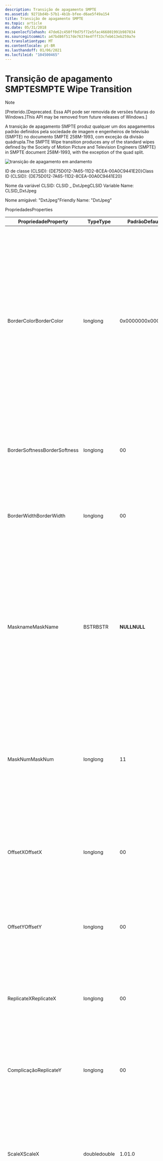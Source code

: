 ```yaml
---
description: Transição de apagamento SMPTE
ms.assetid: 9271bd4b-57b1-4b1b-bfee-d6ae5f49a154
title: Transição de apagamento SMPTE
ms.topic: article
ms.date: 05/31/2018
ms.openlocfilehash: 47de62c450ff0d75f72e5fac466801991b987834
ms.sourcegitcommit: a47bd86f517de76374e4fff33cfeb613eb259a7e
ms.translationtype: MT
ms.contentlocale: pt-BR
ms.lasthandoff: 01/06/2021
ms.locfileid: "104500465"
---
```

# <a name="smpte-wipe-transition"></a><span data-ttu-id="c54bd-103">Transição de apagamento SMPTE</span><span class="sxs-lookup"><span data-stu-id="c54bd-103">SMPTE Wipe Transition</span></span>

> [!Note]  
> <span data-ttu-id="c54bd-104">\[Preterido.</span><span class="sxs-lookup"><span data-stu-id="c54bd-104">\[Deprecated.</span></span> <span data-ttu-id="c54bd-105">Essa API pode ser removida de versões futuras do Windows.\]</span><span class="sxs-lookup"><span data-stu-id="c54bd-105">This API may be removed from future releases of Windows.\]</span></span>

 

<span data-ttu-id="c54bd-106">A transição de apagamento SMPTE produz qualquer um dos apagamentos padrão definidos pela sociedade de imagem e engenheiros de televisão (SMPTE) no documento SMPTE 258M-1993, com exceção da divisão quádrupla.</span><span class="sxs-lookup"><span data-stu-id="c54bd-106">The SMPTE Wipe transition produces any of the standard wipes defined by the Society of Motion Picture and Television Engineers (SMPTE) in SMPTE document 258M-1993, with the exception of the quad split.</span></span>

![transição de apagamento em andamento](images/trans-wipe.png)

<span data-ttu-id="c54bd-108">ID de classe (CLSID): {DE75D012-7A65-11D2-8CEA-00A0C9441E20}</span><span class="sxs-lookup"><span data-stu-id="c54bd-108">Class ID (CLSID): {DE75D012-7A65-11D2-8CEA-00A0C9441E20}</span></span>

<span data-ttu-id="c54bd-109">Nome da variável CLSID: CLSID \_ DxtJpeg</span><span class="sxs-lookup"><span data-stu-id="c54bd-109">CLSID Variable Name: CLSID\_DxtJpeg</span></span>

<span data-ttu-id="c54bd-110">Nome amigável: "DxtJpeg"</span><span class="sxs-lookup"><span data-stu-id="c54bd-110">Friendly Name: "DxtJpeg"</span></span>

<span data-ttu-id="c54bd-111">Propriedades</span><span class="sxs-lookup"><span data-stu-id="c54bd-111">Properties</span></span>



| <span data-ttu-id="c54bd-112">Propriedade</span><span class="sxs-lookup"><span data-stu-id="c54bd-112">Property</span></span>       | <span data-ttu-id="c54bd-113">Type</span><span class="sxs-lookup"><span data-stu-id="c54bd-113">Type</span></span>   | <span data-ttu-id="c54bd-114">Padrão</span><span class="sxs-lookup"><span data-stu-id="c54bd-114">Default</span></span>  | <span data-ttu-id="c54bd-115">Descrição</span><span class="sxs-lookup"><span data-stu-id="c54bd-115">Description</span></span>                                                                                                                                                                                                                                                                                                      |
|----------------|--------|----------|------------------------------------------------------------------------------------------------------------------------------------------------------------------------------------------------------------------------------------------------------------------------------------------------------------------|
| <span data-ttu-id="c54bd-116">BorderColor</span><span class="sxs-lookup"><span data-stu-id="c54bd-116">BorderColor</span></span>    | <span data-ttu-id="c54bd-117">long</span><span class="sxs-lookup"><span data-stu-id="c54bd-117">long</span></span>   | <span data-ttu-id="c54bd-118">0x000000</span><span class="sxs-lookup"><span data-stu-id="c54bd-118">0x000000</span></span> | <span data-ttu-id="c54bd-119">Cor da borda ao contrário das bordas do padrão de apagamento.</span><span class="sxs-lookup"><span data-stu-id="c54bd-119">Color of the border around the edges of the wipe pattern.</span></span> <span data-ttu-id="c54bd-120">O valor desse atributo é um número hexadecimal com o formato 0x *RRGGBB*, em que *RR* é o valor vermelho, *gg* é o valor verde e *BB* é o valor azul.</span><span class="sxs-lookup"><span data-stu-id="c54bd-120">The value of this attribute is a hexadecimal number with the format 0x *RRGGBB*, where *RR* is the red value, *GG* is the green value, and *BB* is the blue value.</span></span> <span data-ttu-id="c54bd-121">(Portanto, vermelho puro, verde e azul são 0xFF000, 0x00FF00 e 0x0000FF, respectivamente.)</span><span class="sxs-lookup"><span data-stu-id="c54bd-121">(Thus, pure red, green, and blue are 0xFF000, 0x00FF00, and 0x0000FF, respectively.)</span></span> |
| <span data-ttu-id="c54bd-122">BorderSoftness</span><span class="sxs-lookup"><span data-stu-id="c54bd-122">BorderSoftness</span></span> | <span data-ttu-id="c54bd-123">long</span><span class="sxs-lookup"><span data-stu-id="c54bd-123">long</span></span>   | <span data-ttu-id="c54bd-124">0</span><span class="sxs-lookup"><span data-stu-id="c54bd-124">0</span></span>        | <span data-ttu-id="c54bd-125">Largura da região borrada ao contrário das bordas do padrão de apagamento.</span><span class="sxs-lookup"><span data-stu-id="c54bd-125">Width of the blurry region around the edges of the wipe pattern.</span></span> <span data-ttu-id="c54bd-126">Especifique zero para nenhuma região borrada.</span><span class="sxs-lookup"><span data-stu-id="c54bd-126">Specify zero for no blurry region.</span></span>                                                                                                                                                                                                              |
| <span data-ttu-id="c54bd-127">BorderWidth</span><span class="sxs-lookup"><span data-stu-id="c54bd-127">BorderWidth</span></span>    | <span data-ttu-id="c54bd-128">long</span><span class="sxs-lookup"><span data-stu-id="c54bd-128">long</span></span>   | <span data-ttu-id="c54bd-129">0</span><span class="sxs-lookup"><span data-stu-id="c54bd-129">0</span></span>        | <span data-ttu-id="c54bd-130">Largura da borda sólida ao longo das bordas do padrão de apagamento.</span><span class="sxs-lookup"><span data-stu-id="c54bd-130">Width of the solid border along the edges of the wipe pattern.</span></span> <span data-ttu-id="c54bd-131">Especifique zero para nenhuma borda.</span><span class="sxs-lookup"><span data-stu-id="c54bd-131">Specify zero for no border.</span></span>                                                                                                                                                                                                                       |
| <span data-ttu-id="c54bd-132">Maskname</span><span class="sxs-lookup"><span data-stu-id="c54bd-132">MaskName</span></span>       | <span data-ttu-id="c54bd-133">BSTR</span><span class="sxs-lookup"><span data-stu-id="c54bd-133">BSTR</span></span>   | <span data-ttu-id="c54bd-134">**NULL**</span><span class="sxs-lookup"><span data-stu-id="c54bd-134">**NULL**</span></span> | <span data-ttu-id="c54bd-135">Se não for **NULL**, especifica o nome de um arquivo JPEG a ser usado como a máscara de apagamento em vez de um apagamento interno padrão.</span><span class="sxs-lookup"><span data-stu-id="c54bd-135">If not **NULL**, specifies the name of a JPEG file to use as the wipe mask instead of a standard, built-in wipe.</span></span> <span data-ttu-id="c54bd-136">O arquivo deve conter um gradiente monocromático de 8 bits por pixel.</span><span class="sxs-lookup"><span data-stu-id="c54bd-136">The file must contain a monochrome, 8-bits-per-pixel gradient.</span></span> <span data-ttu-id="c54bd-137">O gradiente é usado como uma máscara para definir a progressão do apagamento.</span><span class="sxs-lookup"><span data-stu-id="c54bd-137">The gradient is used as a mask to define the wipe's progression.</span></span>                                                                 |
| <span data-ttu-id="c54bd-138">MaskNum</span><span class="sxs-lookup"><span data-stu-id="c54bd-138">MaskNum</span></span>        | <span data-ttu-id="c54bd-139">long</span><span class="sxs-lookup"><span data-stu-id="c54bd-139">long</span></span>   | <span data-ttu-id="c54bd-140">1</span><span class="sxs-lookup"><span data-stu-id="c54bd-140">1</span></span>        | <span data-ttu-id="c54bd-141">Código de apagamento Standard SMPTE que especifica o estilo de apagamento a ser usado.</span><span class="sxs-lookup"><span data-stu-id="c54bd-141">Standard SMPTE wipe code specifying the style of wipe to use.</span></span> <span data-ttu-id="c54bd-142">Para obter uma lista de códigos de apagamento e seus esquemáticos associados, consulte o documento SMPTE 258M-1993.</span><span class="sxs-lookup"><span data-stu-id="c54bd-142">For a list of wipe codes and their associated schematics, see SMPTE document 258M-1993.</span></span>                                                                                                                                                            |
| <span data-ttu-id="c54bd-143">OffsetX</span><span class="sxs-lookup"><span data-stu-id="c54bd-143">OffsetX</span></span>        | <span data-ttu-id="c54bd-144">long</span><span class="sxs-lookup"><span data-stu-id="c54bd-144">long</span></span>   | <span data-ttu-id="c54bd-145">0</span><span class="sxs-lookup"><span data-stu-id="c54bd-145">0</span></span>        | <span data-ttu-id="c54bd-146">Deslocamento horizontal da origem do apagamento a partir do centro da imagem.</span><span class="sxs-lookup"><span data-stu-id="c54bd-146">Horizontal offset of the wipe origin from the center of the image.</span></span> <span data-ttu-id="c54bd-147">Válido somente para os valores de **MaskNum** de 101 a 131.</span><span class="sxs-lookup"><span data-stu-id="c54bd-147">Valid only for values of **MaskNum** from 101 to 131.</span></span>                                                                                                                                                                                         |
| <span data-ttu-id="c54bd-148">OffsetY</span><span class="sxs-lookup"><span data-stu-id="c54bd-148">OffsetY</span></span>        | <span data-ttu-id="c54bd-149">long</span><span class="sxs-lookup"><span data-stu-id="c54bd-149">long</span></span>   | <span data-ttu-id="c54bd-150">0</span><span class="sxs-lookup"><span data-stu-id="c54bd-150">0</span></span>        | <span data-ttu-id="c54bd-151">Verical o deslocamento da origem do apagamento do centro da imagem.</span><span class="sxs-lookup"><span data-stu-id="c54bd-151">Verical offset of the wipe origin from the center of the image.</span></span> <span data-ttu-id="c54bd-152">Válido somente para os valores de **MaskNum** de 101 a 131.</span><span class="sxs-lookup"><span data-stu-id="c54bd-152">Valid only for values of **MaskNum** from 101 to 131.</span></span>                                                                                                                                                                                            |
| <span data-ttu-id="c54bd-153">ReplicateX</span><span class="sxs-lookup"><span data-stu-id="c54bd-153">ReplicateX</span></span>     | <span data-ttu-id="c54bd-154">long</span><span class="sxs-lookup"><span data-stu-id="c54bd-154">long</span></span>   | <span data-ttu-id="c54bd-155">0</span><span class="sxs-lookup"><span data-stu-id="c54bd-155">0</span></span>        | <span data-ttu-id="c54bd-156">Número de vezes para replicar o padrão de apagamento horizontalmente.</span><span class="sxs-lookup"><span data-stu-id="c54bd-156">Number of times to replicate the wipe pattern horizontally.</span></span> <span data-ttu-id="c54bd-157">Válido somente para os valores de **MaskNum** de 101 a 131.</span><span class="sxs-lookup"><span data-stu-id="c54bd-157">Valid only for values of **MaskNum** from 101 to 131.</span></span>                                                                                                                                                                                                |
| <span data-ttu-id="c54bd-158">Complicação</span><span class="sxs-lookup"><span data-stu-id="c54bd-158">ReplicateY</span></span>     | <span data-ttu-id="c54bd-159">long</span><span class="sxs-lookup"><span data-stu-id="c54bd-159">long</span></span>   | <span data-ttu-id="c54bd-160">0</span><span class="sxs-lookup"><span data-stu-id="c54bd-160">0</span></span>        | <span data-ttu-id="c54bd-161">Número de vezes para replicar o padrão de apagamento verticalmente.</span><span class="sxs-lookup"><span data-stu-id="c54bd-161">Number of times to replicate the wipe pattern vertically.</span></span> <span data-ttu-id="c54bd-162">Válido somente para os valores de **MaskNum** de 101 a 131.</span><span class="sxs-lookup"><span data-stu-id="c54bd-162">Valid only for values of **MaskNum** from 101 to 131.</span></span>                                                                                                                                                                                                  |
| <span data-ttu-id="c54bd-163">ScaleX</span><span class="sxs-lookup"><span data-stu-id="c54bd-163">ScaleX</span></span>         | <span data-ttu-id="c54bd-164">double</span><span class="sxs-lookup"><span data-stu-id="c54bd-164">double</span></span> | <span data-ttu-id="c54bd-165">1.0</span><span class="sxs-lookup"><span data-stu-id="c54bd-165">1.0</span></span>      | <span data-ttu-id="c54bd-166">Valor pelo qual estender o apagamento horizontalmente, como uma porcentagem da definição de apagamento original.</span><span class="sxs-lookup"><span data-stu-id="c54bd-166">Amount by which to stretch the wipe horizontally, as a percentage of the original wipe definition.</span></span> <span data-ttu-id="c54bd-167">Válido somente para os valores de **MaskNum** de 101 a 131.</span><span class="sxs-lookup"><span data-stu-id="c54bd-167">Valid only for values of **MaskNum** from 101 to 131.</span></span>                                                                                                                                                         |
| <span data-ttu-id="c54bd-168">ScaleY</span><span class="sxs-lookup"><span data-stu-id="c54bd-168">ScaleY</span></span>         | <span data-ttu-id="c54bd-169">double</span><span class="sxs-lookup"><span data-stu-id="c54bd-169">double</span></span> | <span data-ttu-id="c54bd-170">1.0</span><span class="sxs-lookup"><span data-stu-id="c54bd-170">1.0</span></span>      | <span data-ttu-id="c54bd-171">Valor pelo qual estender o apagamento verticalmente, como uma porcentagem da definição de apagamento original.</span><span class="sxs-lookup"><span data-stu-id="c54bd-171">Amount by which to stretch the wipe vertically, as a percentage of the original wipe definition.</span></span> <span data-ttu-id="c54bd-172">Válido somente para os valores de **MaskNum** de 101 a 131.</span><span class="sxs-lookup"><span data-stu-id="c54bd-172">Valid only for values of **MaskNum** from 101 to 131.</span></span>                                                                                                                                                           |



 

## <a name="remarks"></a><span data-ttu-id="c54bd-173">Comentários</span><span class="sxs-lookup"><span data-stu-id="c54bd-173">Remarks</span></span>

<span data-ttu-id="c54bd-174">Essa transição dá suporte aos seguintes apagamentos padrão do SMPTE:</span><span class="sxs-lookup"><span data-stu-id="c54bd-174">This transition supports the following standard SMPTE wipes:</span></span>



| <span data-ttu-id="c54bd-175">Número</span><span class="sxs-lookup"><span data-stu-id="c54bd-175">Number</span></span> | <span data-ttu-id="c54bd-176">Descrição</span><span class="sxs-lookup"><span data-stu-id="c54bd-176">Description</span></span>                   | <span data-ttu-id="c54bd-177">Número</span><span class="sxs-lookup"><span data-stu-id="c54bd-177">Number</span></span> | <span data-ttu-id="c54bd-178">Descrição</span><span class="sxs-lookup"><span data-stu-id="c54bd-178">Description</span></span>                                 |
|--------|-------------------------------|--------|---------------------------------------------|
| <span data-ttu-id="c54bd-179">1</span><span class="sxs-lookup"><span data-stu-id="c54bd-179">1</span></span>      | <span data-ttu-id="c54bd-180">Horizontal</span><span class="sxs-lookup"><span data-stu-id="c54bd-180">Horizontal</span></span>                    | <span data-ttu-id="c54bd-181">211</span><span class="sxs-lookup"><span data-stu-id="c54bd-181">211</span></span>    | <span data-ttu-id="c54bd-182">Radial, esquerda para a direita, superior</span><span class="sxs-lookup"><span data-stu-id="c54bd-182">Radial, left-right, top</span></span>                     |
| <span data-ttu-id="c54bd-183">2</span><span class="sxs-lookup"><span data-stu-id="c54bd-183">2</span></span>      | <span data-ttu-id="c54bd-184">Vertical</span><span class="sxs-lookup"><span data-stu-id="c54bd-184">Vertical</span></span>                      | <span data-ttu-id="c54bd-185">212</span><span class="sxs-lookup"><span data-stu-id="c54bd-185">212</span></span>    | <span data-ttu-id="c54bd-186">Radial, para cima para baixo, para a direita</span><span class="sxs-lookup"><span data-stu-id="c54bd-186">Radial, up-down, right</span></span>                      |
| <span data-ttu-id="c54bd-187">3</span><span class="sxs-lookup"><span data-stu-id="c54bd-187">3</span></span>      | <span data-ttu-id="c54bd-188">Superior esquerdo</span><span class="sxs-lookup"><span data-stu-id="c54bd-188">Upper left</span></span>                    | <span data-ttu-id="c54bd-189">213</span><span class="sxs-lookup"><span data-stu-id="c54bd-189">213</span></span>    | <span data-ttu-id="c54bd-190">Radial, da esquerda para a direita, de cima para baixo</span><span class="sxs-lookup"><span data-stu-id="c54bd-190">Radial, left-right, top-bottom</span></span>              |
| <span data-ttu-id="c54bd-191">4</span><span class="sxs-lookup"><span data-stu-id="c54bd-191">4</span></span>      | <span data-ttu-id="c54bd-192">Superior direito</span><span class="sxs-lookup"><span data-stu-id="c54bd-192">Upper right</span></span>                   | <span data-ttu-id="c54bd-193">214</span><span class="sxs-lookup"><span data-stu-id="c54bd-193">214</span></span>    | <span data-ttu-id="c54bd-194">Radial, para cima para baixo, da esquerda para a direita</span><span class="sxs-lookup"><span data-stu-id="c54bd-194">Radial, up-down, left-right</span></span>                 |
| <span data-ttu-id="c54bd-195">5</span><span class="sxs-lookup"><span data-stu-id="c54bd-195">5</span></span>      | <span data-ttu-id="c54bd-196">Inferior direito</span><span class="sxs-lookup"><span data-stu-id="c54bd-196">Lower right</span></span>                   | <span data-ttu-id="c54bd-197">221</span><span class="sxs-lookup"><span data-stu-id="c54bd-197">221</span></span>    | <span data-ttu-id="c54bd-198">Radial, superior</span><span class="sxs-lookup"><span data-stu-id="c54bd-198">Radial, top</span></span>                                 |
| <span data-ttu-id="c54bd-199">6</span><span class="sxs-lookup"><span data-stu-id="c54bd-199">6</span></span>      | <span data-ttu-id="c54bd-200">Inferior esquerdo</span><span class="sxs-lookup"><span data-stu-id="c54bd-200">Lower left</span></span>                    | <span data-ttu-id="c54bd-201">222</span><span class="sxs-lookup"><span data-stu-id="c54bd-201">222</span></span>    | <span data-ttu-id="c54bd-202">Radial, direita</span><span class="sxs-lookup"><span data-stu-id="c54bd-202">Radial, right</span></span>                               |
| <span data-ttu-id="c54bd-203">7</span><span class="sxs-lookup"><span data-stu-id="c54bd-203">7</span></span>      | <span data-ttu-id="c54bd-204">Quatro cantos</span><span class="sxs-lookup"><span data-stu-id="c54bd-204">Four corners</span></span>                  | <span data-ttu-id="c54bd-205">223</span><span class="sxs-lookup"><span data-stu-id="c54bd-205">223</span></span>    | <span data-ttu-id="c54bd-206">Radial, inferior</span><span class="sxs-lookup"><span data-stu-id="c54bd-206">Radial, bottom</span></span>                              |
| <span data-ttu-id="c54bd-207">8</span><span class="sxs-lookup"><span data-stu-id="c54bd-207">8</span></span>      | <span data-ttu-id="c54bd-208">Quatro quadrados</span><span class="sxs-lookup"><span data-stu-id="c54bd-208">Four squares</span></span>                  | <span data-ttu-id="c54bd-209">224</span><span class="sxs-lookup"><span data-stu-id="c54bd-209">224</span></span>    | <span data-ttu-id="c54bd-210">Radial, esquerda</span><span class="sxs-lookup"><span data-stu-id="c54bd-210">Radial, left</span></span>                                |
| <span data-ttu-id="c54bd-211">21</span><span class="sxs-lookup"><span data-stu-id="c54bd-211">21</span></span>     | <span data-ttu-id="c54bd-212">Portas Barn, vertical</span><span class="sxs-lookup"><span data-stu-id="c54bd-212">Barn doors, vertical</span></span>          | <span data-ttu-id="c54bd-213">225</span><span class="sxs-lookup"><span data-stu-id="c54bd-213">225</span></span>    | <span data-ttu-id="c54bd-214">Radial, sentido horário superior, sentido horário inferior</span><span class="sxs-lookup"><span data-stu-id="c54bd-214">Radial, top clockwise, bottom clockwise</span></span>     |
| <span data-ttu-id="c54bd-215">22</span><span class="sxs-lookup"><span data-stu-id="c54bd-215">22</span></span>     | <span data-ttu-id="c54bd-216">Portas Barn, horizontal</span><span class="sxs-lookup"><span data-stu-id="c54bd-216">Barn doors, horizontal</span></span>        | <span data-ttu-id="c54bd-217">226</span><span class="sxs-lookup"><span data-stu-id="c54bd-217">226</span></span>    | <span data-ttu-id="c54bd-218">Radial, esquerda e direita, sentido horário direito</span><span class="sxs-lookup"><span data-stu-id="c54bd-218">Radial, left clockwise, right clockwise</span></span>     |
| <span data-ttu-id="c54bd-219">23</span><span class="sxs-lookup"><span data-stu-id="c54bd-219">23</span></span>     | <span data-ttu-id="c54bd-220">Superior central</span><span class="sxs-lookup"><span data-stu-id="c54bd-220">Top center</span></span>                    | <span data-ttu-id="c54bd-221">227</span><span class="sxs-lookup"><span data-stu-id="c54bd-221">227</span></span>    | <span data-ttu-id="c54bd-222">Radial, no sentido horário superior, no sentido inferior</span><span class="sxs-lookup"><span data-stu-id="c54bd-222">Radial, top clockwise, bottom anticlockwise</span></span> |
| <span data-ttu-id="c54bd-223">24</span><span class="sxs-lookup"><span data-stu-id="c54bd-223">24</span></span>     | <span data-ttu-id="c54bd-224">Centro direito</span><span class="sxs-lookup"><span data-stu-id="c54bd-224">Right center</span></span>                  | <span data-ttu-id="c54bd-225">228</span><span class="sxs-lookup"><span data-stu-id="c54bd-225">228</span></span>    | <span data-ttu-id="c54bd-226">Radial, à esquerda no sentido horário, à direita</span><span class="sxs-lookup"><span data-stu-id="c54bd-226">Radial, left clockwise, right anticlockwise</span></span> |
| <span data-ttu-id="c54bd-227">25</span><span class="sxs-lookup"><span data-stu-id="c54bd-227">25</span></span>     | <span data-ttu-id="c54bd-228">Inferior central</span><span class="sxs-lookup"><span data-stu-id="c54bd-228">Bottom center</span></span>                 | <span data-ttu-id="c54bd-229">231</span><span class="sxs-lookup"><span data-stu-id="c54bd-229">231</span></span>    | <span data-ttu-id="c54bd-230">Radial, divisão superior</span><span class="sxs-lookup"><span data-stu-id="c54bd-230">Radial, top split</span></span>                           |
| <span data-ttu-id="c54bd-231">26</span><span class="sxs-lookup"><span data-stu-id="c54bd-231">26</span></span>     | <span data-ttu-id="c54bd-232">Centro esquerdo</span><span class="sxs-lookup"><span data-stu-id="c54bd-232">Left center</span></span>                   | <span data-ttu-id="c54bd-233">232</span><span class="sxs-lookup"><span data-stu-id="c54bd-233">232</span></span>    | <span data-ttu-id="c54bd-234">Radial, divisão à direita</span><span class="sxs-lookup"><span data-stu-id="c54bd-234">Radial, right split</span></span>                         |
| <span data-ttu-id="c54bd-235">41</span><span class="sxs-lookup"><span data-stu-id="c54bd-235">41</span></span>     | <span data-ttu-id="c54bd-236">Diagonal, NW para SE</span><span class="sxs-lookup"><span data-stu-id="c54bd-236">Diagonal, NW to SE</span></span>            | <span data-ttu-id="c54bd-237">233</span><span class="sxs-lookup"><span data-stu-id="c54bd-237">233</span></span>    | <span data-ttu-id="c54bd-238">Radial, divisão inferior</span><span class="sxs-lookup"><span data-stu-id="c54bd-238">Radial, bottom split</span></span>                        |
| <span data-ttu-id="c54bd-239">42</span><span class="sxs-lookup"><span data-stu-id="c54bd-239">42</span></span>     | <span data-ttu-id="c54bd-240">Diagonal, NE a SW</span><span class="sxs-lookup"><span data-stu-id="c54bd-240">Diagonal, NE to SW</span></span>            | <span data-ttu-id="c54bd-241">234</span><span class="sxs-lookup"><span data-stu-id="c54bd-241">234</span></span>    | <span data-ttu-id="c54bd-242">Radial, divisão à esquerda</span><span class="sxs-lookup"><span data-stu-id="c54bd-242">Radial, left split</span></span>                          |
| <span data-ttu-id="c54bd-243">43</span><span class="sxs-lookup"><span data-stu-id="c54bd-243">43</span></span>     | <span data-ttu-id="c54bd-244">Triângulos, superior/inferior</span><span class="sxs-lookup"><span data-stu-id="c54bd-244">Triangles, top/bottom</span></span>         | <span data-ttu-id="c54bd-245">235</span><span class="sxs-lookup"><span data-stu-id="c54bd-245">235</span></span>    | <span data-ttu-id="c54bd-246">Radial, divisão de cima para baixo</span><span class="sxs-lookup"><span data-stu-id="c54bd-246">Radial, top-bottom split</span></span>                    |
| <span data-ttu-id="c54bd-247">44</span><span class="sxs-lookup"><span data-stu-id="c54bd-247">44</span></span>     | <span data-ttu-id="c54bd-248">Triângulos, esquerda/direita</span><span class="sxs-lookup"><span data-stu-id="c54bd-248">Triangles, left/right</span></span>         | <span data-ttu-id="c54bd-249">236</span><span class="sxs-lookup"><span data-stu-id="c54bd-249">236</span></span>    | <span data-ttu-id="c54bd-250">Radial, divisão da esquerda para a direita</span><span class="sxs-lookup"><span data-stu-id="c54bd-250">Radial, left-right split</span></span>                    |
| <span data-ttu-id="c54bd-251">45</span><span class="sxs-lookup"><span data-stu-id="c54bd-251">45</span></span>     | <span data-ttu-id="c54bd-252">Faixa diagonal, SW para NE</span><span class="sxs-lookup"><span data-stu-id="c54bd-252">Diagonal stripe, SW to NE</span></span>     | <span data-ttu-id="c54bd-253">241</span><span class="sxs-lookup"><span data-stu-id="c54bd-253">241</span></span>    | <span data-ttu-id="c54bd-254">Radial, canto superior esquerdo</span><span class="sxs-lookup"><span data-stu-id="c54bd-254">Radial, top-left corner</span></span>                     |
| <span data-ttu-id="c54bd-255">46</span><span class="sxs-lookup"><span data-stu-id="c54bd-255">46</span></span>     | <span data-ttu-id="c54bd-256">Faixa diagonal, NW para SE</span><span class="sxs-lookup"><span data-stu-id="c54bd-256">Diagonal stripe, NW to SE</span></span>     | <span data-ttu-id="c54bd-257">242</span><span class="sxs-lookup"><span data-stu-id="c54bd-257">242</span></span>    | <span data-ttu-id="c54bd-258">Radial, canto inferior esquerdo</span><span class="sxs-lookup"><span data-stu-id="c54bd-258">Radial, bottom-left corner</span></span>                  |
| <span data-ttu-id="c54bd-259">47</span><span class="sxs-lookup"><span data-stu-id="c54bd-259">47</span></span>     | <span data-ttu-id="c54bd-260">Cross</span><span class="sxs-lookup"><span data-stu-id="c54bd-260">Cross</span></span>                         | <span data-ttu-id="c54bd-261">243</span><span class="sxs-lookup"><span data-stu-id="c54bd-261">243</span></span>    | <span data-ttu-id="c54bd-262">Radial, canto inferior direito</span><span class="sxs-lookup"><span data-stu-id="c54bd-262">Radial, bottom-right corner</span></span>                 |
| <span data-ttu-id="c54bd-263">48</span><span class="sxs-lookup"><span data-stu-id="c54bd-263">48</span></span>     | <span data-ttu-id="c54bd-264">Caixa de losango</span><span class="sxs-lookup"><span data-stu-id="c54bd-264">Diamond Box</span></span>                   | <span data-ttu-id="c54bd-265">244</span><span class="sxs-lookup"><span data-stu-id="c54bd-265">244</span></span>    | <span data-ttu-id="c54bd-266">Radial, canto superior direito</span><span class="sxs-lookup"><span data-stu-id="c54bd-266">Radial, top-right corner</span></span>                    |
| <span data-ttu-id="c54bd-267">61</span><span class="sxs-lookup"><span data-stu-id="c54bd-267">61</span></span>     | <span data-ttu-id="c54bd-268">Fatia, superior</span><span class="sxs-lookup"><span data-stu-id="c54bd-268">Wedge, top</span></span>                    | <span data-ttu-id="c54bd-269">245</span><span class="sxs-lookup"><span data-stu-id="c54bd-269">245</span></span>    | <span data-ttu-id="c54bd-270">Radial, superior esquerda, inferior direita</span><span class="sxs-lookup"><span data-stu-id="c54bd-270">Radial, top-left, bottom-right</span></span>              |
| <span data-ttu-id="c54bd-271">62</span><span class="sxs-lookup"><span data-stu-id="c54bd-271">62</span></span>     | <span data-ttu-id="c54bd-272">Fatiar, direita</span><span class="sxs-lookup"><span data-stu-id="c54bd-272">Wedge, right</span></span>                  | <span data-ttu-id="c54bd-273">246</span><span class="sxs-lookup"><span data-stu-id="c54bd-273">246</span></span>    | <span data-ttu-id="c54bd-274">Radial, inferior esquerda, superior direita</span><span class="sxs-lookup"><span data-stu-id="c54bd-274">Radial, bottom-left, top-right</span></span>              |
| <span data-ttu-id="c54bd-275">63</span><span class="sxs-lookup"><span data-stu-id="c54bd-275">63</span></span>     | <span data-ttu-id="c54bd-276">Fatia, inferior</span><span class="sxs-lookup"><span data-stu-id="c54bd-276">Wedge, bottom</span></span>                 | <span data-ttu-id="c54bd-277">251</span><span class="sxs-lookup"><span data-stu-id="c54bd-277">251</span></span>    | <span data-ttu-id="c54bd-278">Centro-radial, superior</span><span class="sxs-lookup"><span data-stu-id="c54bd-278">Center radial, top</span></span>                          |
| <span data-ttu-id="c54bd-279">64</span><span class="sxs-lookup"><span data-stu-id="c54bd-279">64</span></span>     | <span data-ttu-id="c54bd-280">Fatiar à esquerda</span><span class="sxs-lookup"><span data-stu-id="c54bd-280">Wedge, left</span></span>                   | <span data-ttu-id="c54bd-281">252</span><span class="sxs-lookup"><span data-stu-id="c54bd-281">252</span></span>    | <span data-ttu-id="c54bd-282">Centro-radial, esquerda</span><span class="sxs-lookup"><span data-stu-id="c54bd-282">Center radial, left</span></span>                         |
| <span data-ttu-id="c54bd-283">65</span><span class="sxs-lookup"><span data-stu-id="c54bd-283">65</span></span>     | <span data-ttu-id="c54bd-284">V</span><span class="sxs-lookup"><span data-stu-id="c54bd-284">V</span></span>                             | <span data-ttu-id="c54bd-285">253</span><span class="sxs-lookup"><span data-stu-id="c54bd-285">253</span></span>    | <span data-ttu-id="c54bd-286">Centro-radial, inferior</span><span class="sxs-lookup"><span data-stu-id="c54bd-286">Center radial, bottom</span></span>                       |
| <span data-ttu-id="c54bd-287">66</span><span class="sxs-lookup"><span data-stu-id="c54bd-287">66</span></span>     | <span data-ttu-id="c54bd-288">V, direita</span><span class="sxs-lookup"><span data-stu-id="c54bd-288">V, right</span></span>                      | <span data-ttu-id="c54bd-289">254</span><span class="sxs-lookup"><span data-stu-id="c54bd-289">254</span></span>    | <span data-ttu-id="c54bd-290">Centro-radial, direita</span><span class="sxs-lookup"><span data-stu-id="c54bd-290">Center radial, right</span></span>                        |
| <span data-ttu-id="c54bd-291">67</span><span class="sxs-lookup"><span data-stu-id="c54bd-291">67</span></span>     | <span data-ttu-id="c54bd-292">V, invertido</span><span class="sxs-lookup"><span data-stu-id="c54bd-292">V, inverted</span></span>                   | <span data-ttu-id="c54bd-293">261</span><span class="sxs-lookup"><span data-stu-id="c54bd-293">261</span></span>    | <span data-ttu-id="c54bd-294">Box radial, direita</span><span class="sxs-lookup"><span data-stu-id="c54bd-294">Box radial, right</span></span>                           |
| <span data-ttu-id="c54bd-295">68</span><span class="sxs-lookup"><span data-stu-id="c54bd-295">68</span></span>     | <span data-ttu-id="c54bd-296">V, esquerda</span><span class="sxs-lookup"><span data-stu-id="c54bd-296">V, left</span></span>                       | <span data-ttu-id="c54bd-297">262</span><span class="sxs-lookup"><span data-stu-id="c54bd-297">262</span></span>    | <span data-ttu-id="c54bd-298">Box radial, superior</span><span class="sxs-lookup"><span data-stu-id="c54bd-298">Box radial, top</span></span>                             |
| <span data-ttu-id="c54bd-299">71</span><span class="sxs-lookup"><span data-stu-id="c54bd-299">71</span></span>     | <span data-ttu-id="c54bd-300">Sawtooth, esquerda</span><span class="sxs-lookup"><span data-stu-id="c54bd-300">Sawtooth, left</span></span>                | <span data-ttu-id="c54bd-301">263</span><span class="sxs-lookup"><span data-stu-id="c54bd-301">263</span></span>    | <span data-ttu-id="c54bd-302">Central radial, superior, inferior</span><span class="sxs-lookup"><span data-stu-id="c54bd-302">Center radial, top, bottom</span></span>                  |
| <span data-ttu-id="c54bd-303">72</span><span class="sxs-lookup"><span data-stu-id="c54bd-303">72</span></span>     | <span data-ttu-id="c54bd-304">Sawtooth, superior</span><span class="sxs-lookup"><span data-stu-id="c54bd-304">Sawtooth, top</span></span>                 | <span data-ttu-id="c54bd-305">264</span><span class="sxs-lookup"><span data-stu-id="c54bd-305">264</span></span>    | <span data-ttu-id="c54bd-306">Central radial, esquerda, direita</span><span class="sxs-lookup"><span data-stu-id="c54bd-306">Center radial, left, right</span></span>                  |
| <span data-ttu-id="c54bd-307">73</span><span class="sxs-lookup"><span data-stu-id="c54bd-307">73</span></span>     | <span data-ttu-id="c54bd-308">Sawtooth, vertical</span><span class="sxs-lookup"><span data-stu-id="c54bd-308">Sawtooth, vertical</span></span>            | <span data-ttu-id="c54bd-309">301</span><span class="sxs-lookup"><span data-stu-id="c54bd-309">301</span></span>    | <span data-ttu-id="c54bd-310">Matriz, horizontal</span><span class="sxs-lookup"><span data-stu-id="c54bd-310">Matrix, horizontal</span></span>                          |
| <span data-ttu-id="c54bd-311">74</span><span class="sxs-lookup"><span data-stu-id="c54bd-311">74</span></span>     | <span data-ttu-id="c54bd-312">Sawtooth, horizontal</span><span class="sxs-lookup"><span data-stu-id="c54bd-312">Sawtooth, horizontal</span></span>          | <span data-ttu-id="c54bd-313">302</span><span class="sxs-lookup"><span data-stu-id="c54bd-313">302</span></span>    | <span data-ttu-id="c54bd-314">Matriz, vertical</span><span class="sxs-lookup"><span data-stu-id="c54bd-314">Matrix, vertical</span></span>                            |
| <span data-ttu-id="c54bd-315">101</span><span class="sxs-lookup"><span data-stu-id="c54bd-315">101</span></span>    | <span data-ttu-id="c54bd-316">Box</span><span class="sxs-lookup"><span data-stu-id="c54bd-316">Box</span></span>                           | <span data-ttu-id="c54bd-317">303</span><span class="sxs-lookup"><span data-stu-id="c54bd-317">303</span></span>    | <span data-ttu-id="c54bd-318">Matriz, diagonal, superior esquerda</span><span class="sxs-lookup"><span data-stu-id="c54bd-318">Matrix, diagonal, top-left</span></span>                  |
| <span data-ttu-id="c54bd-319">102</span><span class="sxs-lookup"><span data-stu-id="c54bd-319">102</span></span>    | <span data-ttu-id="c54bd-320">Diamond</span><span class="sxs-lookup"><span data-stu-id="c54bd-320">Diamond</span></span>                       | <span data-ttu-id="c54bd-321">304</span><span class="sxs-lookup"><span data-stu-id="c54bd-321">304</span></span>    | <span data-ttu-id="c54bd-322">Matriz, diagonal, superior direita</span><span class="sxs-lookup"><span data-stu-id="c54bd-322">Matrix, diagonal, top-right</span></span>                 |
| <span data-ttu-id="c54bd-323">103</span><span class="sxs-lookup"><span data-stu-id="c54bd-323">103</span></span>    | <span data-ttu-id="c54bd-324">Triângulo, para cima</span><span class="sxs-lookup"><span data-stu-id="c54bd-324">Triangle, up</span></span>                  | <span data-ttu-id="c54bd-325">305</span><span class="sxs-lookup"><span data-stu-id="c54bd-325">305</span></span>    | <span data-ttu-id="c54bd-326">Matriz, diagonal, inferior direita</span><span class="sxs-lookup"><span data-stu-id="c54bd-326">Matrix, diagonal, bottom-right</span></span>              |
| <span data-ttu-id="c54bd-327">104</span><span class="sxs-lookup"><span data-stu-id="c54bd-327">104</span></span>    | <span data-ttu-id="c54bd-328">Triângulo, à direita</span><span class="sxs-lookup"><span data-stu-id="c54bd-328">Triangle, right</span></span>               | <span data-ttu-id="c54bd-329">306</span><span class="sxs-lookup"><span data-stu-id="c54bd-329">306</span></span>    | <span data-ttu-id="c54bd-330">Matriz, diagonal, inferior esquerda</span><span class="sxs-lookup"><span data-stu-id="c54bd-330">Matrix, diagonal, bottom-left</span></span>               |
| <span data-ttu-id="c54bd-331">105</span><span class="sxs-lookup"><span data-stu-id="c54bd-331">105</span></span>    | <span data-ttu-id="c54bd-332">Triângulo, inferior</span><span class="sxs-lookup"><span data-stu-id="c54bd-332">Triangle, bottom</span></span>              | <span data-ttu-id="c54bd-333">310</span><span class="sxs-lookup"><span data-stu-id="c54bd-333">310</span></span>    | <span data-ttu-id="c54bd-334">Matriz, sentido horário superior esquerda</span><span class="sxs-lookup"><span data-stu-id="c54bd-334">Matrix, clockwise top-left</span></span>                  |
| <span data-ttu-id="c54bd-335">106</span><span class="sxs-lookup"><span data-stu-id="c54bd-335">106</span></span>    | <span data-ttu-id="c54bd-336">Triângulo, esquerda</span><span class="sxs-lookup"><span data-stu-id="c54bd-336">Triangle, left</span></span>                | <span data-ttu-id="c54bd-337">311</span><span class="sxs-lookup"><span data-stu-id="c54bd-337">311</span></span>    | <span data-ttu-id="c54bd-338">Matriz, sentido horário superior direito</span><span class="sxs-lookup"><span data-stu-id="c54bd-338">Matrix, clockwise top-right</span></span>                 |
| <span data-ttu-id="c54bd-339">107</span><span class="sxs-lookup"><span data-stu-id="c54bd-339">107</span></span>    | <span data-ttu-id="c54bd-340">Cabeçalho da seta, para cima</span><span class="sxs-lookup"><span data-stu-id="c54bd-340">Arrow head, up</span></span>                | <span data-ttu-id="c54bd-341">312</span><span class="sxs-lookup"><span data-stu-id="c54bd-341">312</span></span>    | <span data-ttu-id="c54bd-342">Matriz, sentido horário inferior direita</span><span class="sxs-lookup"><span data-stu-id="c54bd-342">Matrix, clockwise bottom-right</span></span>              |
| <span data-ttu-id="c54bd-343">108</span><span class="sxs-lookup"><span data-stu-id="c54bd-343">108</span></span>    | <span data-ttu-id="c54bd-344">Cabeçalho da seta, à direita</span><span class="sxs-lookup"><span data-stu-id="c54bd-344">Arrow head, right</span></span>             | <span data-ttu-id="c54bd-345">313</span><span class="sxs-lookup"><span data-stu-id="c54bd-345">313</span></span>    | <span data-ttu-id="c54bd-346">Matriz, sentido horário inferior esquerda</span><span class="sxs-lookup"><span data-stu-id="c54bd-346">Matrix, clockwise bottom-left</span></span>               |
| <span data-ttu-id="c54bd-347">109</span><span class="sxs-lookup"><span data-stu-id="c54bd-347">109</span></span>    | <span data-ttu-id="c54bd-348">Cabeçalho da seta, para baixo</span><span class="sxs-lookup"><span data-stu-id="c54bd-348">Arrow head, down</span></span>              | <span data-ttu-id="c54bd-349">314</span><span class="sxs-lookup"><span data-stu-id="c54bd-349">314</span></span>    | <span data-ttu-id="c54bd-350">Matriz, sentido anti-horário superior esquerda</span><span class="sxs-lookup"><span data-stu-id="c54bd-350">Matrix, anticlockwise top-left</span></span>              |
| <span data-ttu-id="c54bd-351">110</span><span class="sxs-lookup"><span data-stu-id="c54bd-351">110</span></span>    | <span data-ttu-id="c54bd-352">Cabeçalho da seta, esquerda</span><span class="sxs-lookup"><span data-stu-id="c54bd-352">Arrow head, left</span></span>              | <span data-ttu-id="c54bd-353">315</span><span class="sxs-lookup"><span data-stu-id="c54bd-353">315</span></span>    | <span data-ttu-id="c54bd-354">Matriz, no sentido anti-horário superior direita</span><span class="sxs-lookup"><span data-stu-id="c54bd-354">Matrix, anticlockwise top-right</span></span>             |
| <span data-ttu-id="c54bd-355">111</span><span class="sxs-lookup"><span data-stu-id="c54bd-355">111</span></span>    | <span data-ttu-id="c54bd-356">Pentágono, para cima</span><span class="sxs-lookup"><span data-stu-id="c54bd-356">Pentagon, up</span></span>                  | <span data-ttu-id="c54bd-357">316</span><span class="sxs-lookup"><span data-stu-id="c54bd-357">316</span></span>    | <span data-ttu-id="c54bd-358">Matriz, no sentido horário inferior direita</span><span class="sxs-lookup"><span data-stu-id="c54bd-358">Matrix, anticlockwise bottom-right</span></span>          |
| <span data-ttu-id="c54bd-359">112</span><span class="sxs-lookup"><span data-stu-id="c54bd-359">112</span></span>    | <span data-ttu-id="c54bd-360">Pentágono, para baixo</span><span class="sxs-lookup"><span data-stu-id="c54bd-360">Pentagon, down</span></span>                | <span data-ttu-id="c54bd-361">317</span><span class="sxs-lookup"><span data-stu-id="c54bd-361">317</span></span>    | <span data-ttu-id="c54bd-362">Matriz, no sentido horário inferior esquerda</span><span class="sxs-lookup"><span data-stu-id="c54bd-362">Matrix, anticlockwise bottom-left</span></span>           |
| <span data-ttu-id="c54bd-363">113</span><span class="sxs-lookup"><span data-stu-id="c54bd-363">113</span></span>    | <span data-ttu-id="c54bd-364">Hexágono</span><span class="sxs-lookup"><span data-stu-id="c54bd-364">Hexagon</span></span>                       | <span data-ttu-id="c54bd-365">320</span><span class="sxs-lookup"><span data-stu-id="c54bd-365">320</span></span>    | <span data-ttu-id="c54bd-366">Matriz, vertical superior esquerda, superior direita</span><span class="sxs-lookup"><span data-stu-id="c54bd-366">Matrix, vertical top-left, top-right</span></span>        |
| <span data-ttu-id="c54bd-367">114</span><span class="sxs-lookup"><span data-stu-id="c54bd-367">114</span></span>    | <span data-ttu-id="c54bd-368">Hexágono, girado</span><span class="sxs-lookup"><span data-stu-id="c54bd-368">Hexagon, rotated</span></span>              | <span data-ttu-id="c54bd-369">321</span><span class="sxs-lookup"><span data-stu-id="c54bd-369">321</span></span>    | <span data-ttu-id="c54bd-370">Matriz, vertical inferior esquerda, inferior direita</span><span class="sxs-lookup"><span data-stu-id="c54bd-370">Matrix, vertical bottom-left, bottom-right</span></span>  |
| <span data-ttu-id="c54bd-371">119</span><span class="sxs-lookup"><span data-stu-id="c54bd-371">119</span></span>    | <span data-ttu-id="c54bd-372">Circle</span><span class="sxs-lookup"><span data-stu-id="c54bd-372">Circle</span></span>                        | <span data-ttu-id="c54bd-373">322</span><span class="sxs-lookup"><span data-stu-id="c54bd-373">322</span></span>    | <span data-ttu-id="c54bd-374">Matriz, vertical superior esquerda, inferior direita</span><span class="sxs-lookup"><span data-stu-id="c54bd-374">Matrix, vertical top-left, bottom-right</span></span>     |
| <span data-ttu-id="c54bd-375">120</span><span class="sxs-lookup"><span data-stu-id="c54bd-375">120</span></span>    | <span data-ttu-id="c54bd-376">Oval, horizontal</span><span class="sxs-lookup"><span data-stu-id="c54bd-376">Oval, horizontal</span></span>              | <span data-ttu-id="c54bd-377">323</span><span class="sxs-lookup"><span data-stu-id="c54bd-377">323</span></span>    | <span data-ttu-id="c54bd-378">Matriz, vertical inferior esquerda, superior direita</span><span class="sxs-lookup"><span data-stu-id="c54bd-378">Matrix, vertical bottom-left, top-right</span></span>     |
| <span data-ttu-id="c54bd-379">121</span><span class="sxs-lookup"><span data-stu-id="c54bd-379">121</span></span>    | <span data-ttu-id="c54bd-380">Oval, vertical</span><span class="sxs-lookup"><span data-stu-id="c54bd-380">Oval, vertical</span></span>                | <span data-ttu-id="c54bd-381">324</span><span class="sxs-lookup"><span data-stu-id="c54bd-381">324</span></span>    | <span data-ttu-id="c54bd-382">Matriz, horizontal superior esquerda, inferior esquerda</span><span class="sxs-lookup"><span data-stu-id="c54bd-382">Matrix, horizontal top-left, bottom-left</span></span>    |
| <span data-ttu-id="c54bd-383">122</span><span class="sxs-lookup"><span data-stu-id="c54bd-383">122</span></span>    | <span data-ttu-id="c54bd-384">Olho, horizontal</span><span class="sxs-lookup"><span data-stu-id="c54bd-384">Eye, horizontal</span></span>               | <span data-ttu-id="c54bd-385">325</span><span class="sxs-lookup"><span data-stu-id="c54bd-385">325</span></span>    | <span data-ttu-id="c54bd-386">Matriz, horizontal superior direita, inferior direita</span><span class="sxs-lookup"><span data-stu-id="c54bd-386">Matrix, horizontal top-right, bottom-right</span></span>  |
| <span data-ttu-id="c54bd-387">123</span><span class="sxs-lookup"><span data-stu-id="c54bd-387">123</span></span>    | <span data-ttu-id="c54bd-388">Olho, vertical</span><span class="sxs-lookup"><span data-stu-id="c54bd-388">Eye, vertical</span></span>                 | <span data-ttu-id="c54bd-389">326</span><span class="sxs-lookup"><span data-stu-id="c54bd-389">326</span></span>    | <span data-ttu-id="c54bd-390">Matriz, horizontal superior esquerda, inferior direita</span><span class="sxs-lookup"><span data-stu-id="c54bd-390">Matrix, horizontal top-left, bottom-right</span></span>   |
| <span data-ttu-id="c54bd-391">124</span><span class="sxs-lookup"><span data-stu-id="c54bd-391">124</span></span>    | <span data-ttu-id="c54bd-392">Retângulo arredondado, horizontal</span><span class="sxs-lookup"><span data-stu-id="c54bd-392">Rounded rectangle, horizontal</span></span> | <span data-ttu-id="c54bd-393">327</span><span class="sxs-lookup"><span data-stu-id="c54bd-393">327</span></span>    | <span data-ttu-id="c54bd-394">Matriz, horizontal superior direita, inferior esquerda</span><span class="sxs-lookup"><span data-stu-id="c54bd-394">Matrix, horizontal top-right, bottom-left</span></span>   |
| <span data-ttu-id="c54bd-395">125</span><span class="sxs-lookup"><span data-stu-id="c54bd-395">125</span></span>    | <span data-ttu-id="c54bd-396">Retângulo arredondado, vertical</span><span class="sxs-lookup"><span data-stu-id="c54bd-396">Rounded rectangle, vertical</span></span>   | <span data-ttu-id="c54bd-397">328</span><span class="sxs-lookup"><span data-stu-id="c54bd-397">328</span></span>    | <span data-ttu-id="c54bd-398">Matriz, diagonal inferior esquerda, superior direita</span><span class="sxs-lookup"><span data-stu-id="c54bd-398">Matrix, diagonal bottom-left, top-right</span></span>     |
| <span data-ttu-id="c54bd-399">127</span><span class="sxs-lookup"><span data-stu-id="c54bd-399">127</span></span>    | <span data-ttu-id="c54bd-400">estrela de 4 pontas</span><span class="sxs-lookup"><span data-stu-id="c54bd-400">4-point star</span></span>                  | <span data-ttu-id="c54bd-401">329</span><span class="sxs-lookup"><span data-stu-id="c54bd-401">329</span></span>    | <span data-ttu-id="c54bd-402">Matriz, diagonal superior esquerda, inferior direita</span><span class="sxs-lookup"><span data-stu-id="c54bd-402">Matrix, diagonal top-left, bottom-right</span></span>     |
| <span data-ttu-id="c54bd-403">128</span><span class="sxs-lookup"><span data-stu-id="c54bd-403">128</span></span>    | <span data-ttu-id="c54bd-404">estrela de 4 pontas</span><span class="sxs-lookup"><span data-stu-id="c54bd-404">4-point star</span></span>                  | <span data-ttu-id="c54bd-405">340</span><span class="sxs-lookup"><span data-stu-id="c54bd-405">340</span></span>    | <span data-ttu-id="c54bd-406">Matriz, primeiro espiral duplo</span><span class="sxs-lookup"><span data-stu-id="c54bd-406">Matrix, top double spiral</span></span>                   |
| <span data-ttu-id="c54bd-407">129</span><span class="sxs-lookup"><span data-stu-id="c54bd-407">129</span></span>    | <span data-ttu-id="c54bd-408">estrela de 6 pontas</span><span class="sxs-lookup"><span data-stu-id="c54bd-408">6-point star</span></span>                  | <span data-ttu-id="c54bd-409">341</span><span class="sxs-lookup"><span data-stu-id="c54bd-409">341</span></span>    | <span data-ttu-id="c54bd-410">Matriz, espiral duplo inferior</span><span class="sxs-lookup"><span data-stu-id="c54bd-410">Matrix, bottom double spiral</span></span>                |
| <span data-ttu-id="c54bd-411">130</span><span class="sxs-lookup"><span data-stu-id="c54bd-411">130</span></span>    | <span data-ttu-id="c54bd-412">Heart</span><span class="sxs-lookup"><span data-stu-id="c54bd-412">Heart</span></span>                         | <span data-ttu-id="c54bd-413">342</span><span class="sxs-lookup"><span data-stu-id="c54bd-413">342</span></span>    | <span data-ttu-id="c54bd-414">Matriz, espiral duplo à esquerda</span><span class="sxs-lookup"><span data-stu-id="c54bd-414">Matrix, left double spiral</span></span>                  |
| <span data-ttu-id="c54bd-415">131</span><span class="sxs-lookup"><span data-stu-id="c54bd-415">131</span></span>    | <span data-ttu-id="c54bd-416">Keyhole</span><span class="sxs-lookup"><span data-stu-id="c54bd-416">Keyhole</span></span>                       | <span data-ttu-id="c54bd-417">343</span><span class="sxs-lookup"><span data-stu-id="c54bd-417">343</span></span>    | <span data-ttu-id="c54bd-418">Matriz, espiral duplo à direita</span><span class="sxs-lookup"><span data-stu-id="c54bd-418">Matrix, right double spiral</span></span>                 |
| <span data-ttu-id="c54bd-419">201</span><span class="sxs-lookup"><span data-stu-id="c54bd-419">201</span></span>    | <span data-ttu-id="c54bd-420">Radial, 12 horas</span><span class="sxs-lookup"><span data-stu-id="c54bd-420">Radial, 12 o'clock</span></span>            | <span data-ttu-id="c54bd-421">344</span><span class="sxs-lookup"><span data-stu-id="c54bd-421">344</span></span>    | <span data-ttu-id="c54bd-422">Matriz, espiral quádruplo, parte superior inferior</span><span class="sxs-lookup"><span data-stu-id="c54bd-422">Matrix, quad spiral, top-bottom</span></span>             |
| <span data-ttu-id="c54bd-423">202</span><span class="sxs-lookup"><span data-stu-id="c54bd-423">202</span></span>    | <span data-ttu-id="c54bd-424">Radial, 3 horas</span><span class="sxs-lookup"><span data-stu-id="c54bd-424">Radial, 3 o'clock</span></span>             | <span data-ttu-id="c54bd-425">345</span><span class="sxs-lookup"><span data-stu-id="c54bd-425">345</span></span>    | <span data-ttu-id="c54bd-426">Matriz, espiral quádruplo, esquerda para a direita</span><span class="sxs-lookup"><span data-stu-id="c54bd-426">Matrix, quad spiral, left-right</span></span>             |
| <span data-ttu-id="c54bd-427">203</span><span class="sxs-lookup"><span data-stu-id="c54bd-427">203</span></span>    | <span data-ttu-id="c54bd-428">Radial, 6 horas</span><span class="sxs-lookup"><span data-stu-id="c54bd-428">Radial, 6 o'clock</span></span>             | <span data-ttu-id="c54bd-429">350</span><span class="sxs-lookup"><span data-stu-id="c54bd-429">350</span></span>    | <span data-ttu-id="c54bd-430">Cascata, esquerda</span><span class="sxs-lookup"><span data-stu-id="c54bd-430">Waterfall, left</span></span>                             |
| <span data-ttu-id="c54bd-431">204</span><span class="sxs-lookup"><span data-stu-id="c54bd-431">204</span></span>    | <span data-ttu-id="c54bd-432">Radial, 9 horas</span><span class="sxs-lookup"><span data-stu-id="c54bd-432">Radial, 9 o'clock</span></span>             | <span data-ttu-id="c54bd-433">351</span><span class="sxs-lookup"><span data-stu-id="c54bd-433">351</span></span>    | <span data-ttu-id="c54bd-434">Cascata, à direita</span><span class="sxs-lookup"><span data-stu-id="c54bd-434">Waterfall, right</span></span>                            |
| <span data-ttu-id="c54bd-435">205</span><span class="sxs-lookup"><span data-stu-id="c54bd-435">205</span></span>    | <span data-ttu-id="c54bd-436">Radial, 12 + 6 horas</span><span class="sxs-lookup"><span data-stu-id="c54bd-436">Radial, 12 + 6 o'clock</span></span>        | <span data-ttu-id="c54bd-437">352</span><span class="sxs-lookup"><span data-stu-id="c54bd-437">352</span></span>    | <span data-ttu-id="c54bd-438">Cascata, horizontal, esquerda</span><span class="sxs-lookup"><span data-stu-id="c54bd-438">Waterfall, horizontal, left</span></span>                 |
| <span data-ttu-id="c54bd-439">206</span><span class="sxs-lookup"><span data-stu-id="c54bd-439">206</span></span>    | <span data-ttu-id="c54bd-440">Radial, 3 + 9 horas</span><span class="sxs-lookup"><span data-stu-id="c54bd-440">Radial, 3 + 9 o'clock</span></span>         | <span data-ttu-id="c54bd-441">353</span><span class="sxs-lookup"><span data-stu-id="c54bd-441">353</span></span>    | <span data-ttu-id="c54bd-442">Cascata, horizontal, direita</span><span class="sxs-lookup"><span data-stu-id="c54bd-442">Waterfall, horizontal, right</span></span>                |
| <span data-ttu-id="c54bd-443">207</span><span class="sxs-lookup"><span data-stu-id="c54bd-443">207</span></span>    | <span data-ttu-id="c54bd-444">Radial, 4 vias</span><span class="sxs-lookup"><span data-stu-id="c54bd-444">Radial, 4-way</span></span>                 | <span data-ttu-id="c54bd-445">409</span><span class="sxs-lookup"><span data-stu-id="c54bd-445">409</span></span>    | <span data-ttu-id="c54bd-446">Máscara aleatória</span><span class="sxs-lookup"><span data-stu-id="c54bd-446">Random mask</span></span>                                 |



 

 

 



